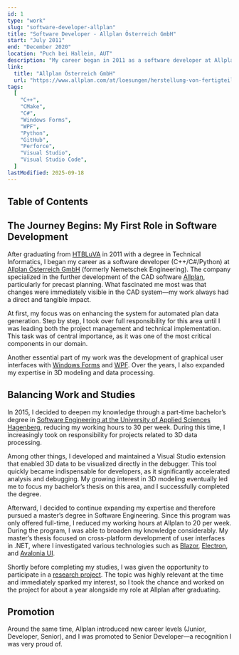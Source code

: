 ```yaml
---
id: 1
type: "work"
slug: "software-developer-allplan"
title: "Software Developer - Allplan Österreich GmbH"
start: "July 2011"
end: "December 2020"
location: "Puch bei Hallein, AUT"
description: "My career began in 2011 as a software developer at Allplan, where I worked on CAD software development in C++, C# and Python. This role laid the foundation for my professional growth and sparked my long-term passion for software engineering."
link:
  title: "Allplan Österreich GmbH"
  url: "https://www.allplan.com/at/loesungen/herstellung-von-fertigteilen"
tags:
  [
    "C++",
    "CMake",
    "C#",
    "Windows Forms",
    "WPF",
    "Python",
    "GitHub",
    "Perforce",
    "Visual Studio",
    "Visual Studio Code",
  ]
lastModified: 2025-09-18
---
```


## Table of Contents

## The Journey Begins: My First Role in Software Development

After graduating from [HTBLuVA](https://www.htl-salzburg.ac.at/) in 2011 with a degree in Technical Informatics, I began my career as a software developer (C++/C#/Python) at [Allplan Österreich GmbH](https://www.allplan.com/at/loesungen/herstellung-von-fertigteilen) (formerly Nemetschek Engineering).
The company specialized in the further development of the CAD software [Allplan](https://www.allplan.com/), particularly for precast planning. What fascinated me most was that changes were immediately visible in the CAD system—my work always had a direct and tangible impact.

At first, my focus was on enhancing the system for automated plan data generation. Step by step, I took over full responsibility for this area until I was leading both the project management and technical implementation. This task was of central importance, as it was one of the most critical components in our domain.

Another essential part of my work was the development of graphical user interfaces with [Windows Forms](https://learn.microsoft.com/en-gb/dotnet/desktop/winforms/overview/) and [WPF](https://learn.microsoft.com/en-gb/dotnet/desktop/wpf/overview/). Over the years, I also expanded my expertise in 3D modeling and data processing.

## Balancing Work and Studies

In 2015, I decided to deepen my knowledge through a part-time bachelor’s degree in [Software Engineering at the University of Applied Sciences Hagenberg](https://fh-ooe.at/studienangebot/software-engineering-bachelor), reducing my working hours to 30 per week. During this time, I increasingly took on responsibility for projects related to 3D data processing.

Among other things, I developed and maintained a Visual Studio extension that enabled 3D data to be visualized directly in the debugger. This tool quickly became indispensable for developers, as it significantly accelerated analysis and debugging. My growing interest in 3D modeling eventually led me to focus my bachelor’s thesis on this area, and I successfully completed the degree.

Afterward, I decided to continue expanding my expertise and therefore pursued a master’s degree in Software Engineering. Since this program was only offered full-time, I reduced my working hours at Allplan to 20 per week. During the program, I was able to broaden my knowledge considerably. My master’s thesis focused on cross-platform development of user interfaces in .NET, where I investigated various technologies such as [Blazor](https://dotnet.microsoft.com/en-us/apps/aspnet/web-apps/blazor), [Electron](https://www.electronjs.org/), and [Avalonia UI](https://avaloniaui.net/).

Shortly before completing my studies, I was given the opportunity to participate in a [research project](../projects/shctt). The topic was highly relevant at the time and immediately sparked my interest, so I took the chance and worked on the project for about a year alongside my role at Allplan after graduating.

## Promotion

Around the same time, Allplan introduced new career levels (Junior, Developer, Senior), and I was promoted to Senior Developer—a recognition I was very proud of.
